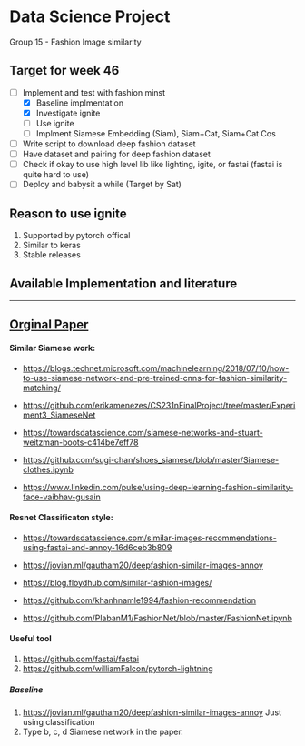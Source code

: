 # Data Science Project
Group 15 - Fashion Image similarity

## Target for week 46
- [ ] Implement and test with fashion minst
  - [x] Baseline implmentation
  - [x] Investigate ignite
  - [ ] Use ignite
  - [ ] Implment Siamese Embedding (Siam),  Siam+Cat, Siam+Cat Cos
- [ ] Write script to download deep fashion dataset
- [ ] Have dataset and pairing for deep fashion dataset
- [ ] Check if okay to use high level lib like lighting, igite, or fastai (fastai is quite hard to use)
- [ ] Deploy and babysit a while (Target by Sat)

## Reason to use ignite
1. Supported by pytorch offical
2. Similar to keras
3. Stable releases

## Available Implementation and literature
--------------------------------------------
## [Orginal Paper](https://www.cs.cornell.edu/~kb/publications/SIG15ProductNet.pdf)

#### Similar Siamese work:

+ https://blogs.technet.microsoft.com/machinelearning/2018/07/10/how-to-use-siamese-network-and-pre-trained-cnns-for-fashion-similarity-matching/
- https://github.com/erikamenezes/CS231nFinalProject/tree/master/Experiment3_SiameseNet

+ https://towardsdatascience.com/siamese-networks-and-stuart-weitzman-boots-c414be7eff78
- https://github.com/sugi-chan/shoes_siamese/blob/master/Siamese-clothes.ipynb

+ https://www.linkedin.com/pulse/using-deep-learning-fashion-similarity-face-vaibhav-gusain


#### Resnet Classificaton style:

+ https://towardsdatascience.com/similar-images-recommendations-using-fastai-and-annoy-16d6ceb3b809
- https://jovian.ml/gautham20/deepfashion-similar-images-annoy
+ https://blog.floydhub.com/similar-fashion-images/
- https://github.com/khanhnamle1994/fashion-recommendation
+ https://github.com/PlabanM1/FashionNet/blob/master/FashionNet.ipynb

#### Useful tool
1. https://github.com/fastai/fastai
2. https://github.com/williamFalcon/pytorch-lightning


##### Baseline
1. https://jovian.ml/gautham20/deepfashion-similar-images-annoy
    Just using classification
2. Type b, c, d Siamese network in the paper. 
